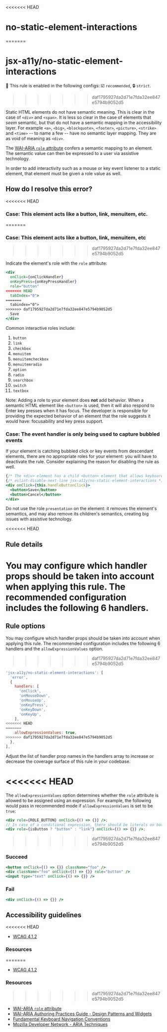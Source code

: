 <<<<<<< HEAD
# no-static-element-interactions
=======
# jsx-a11y/no-static-element-interactions

💼 This rule is enabled in the following configs: ☑️ `recommended`, 🔒 `strict`.

<!-- end auto-generated rule header -->
>>>>>>> daf1795927da2d71e7fda32ee847e5794b9052d5

Static HTML elements do not have semantic meaning. This is clear in the case of `<div>` and `<span>`. It is less so clear in the case of elements that _seem_ semantic, but that do not have a semantic mapping in the accessibility layer. For example `<a>`, `<big>`, `<blockquote>`, `<footer>`, `<picture>`, `<strike>` and `<time>` -- to name a few -- have no semantic layer mapping. They are as void of meaning as `<div>`.

The [WAI-ARIA `role` attribute](https://www.w3.org/TR/wai-aria-1.1/#usage_intro) confers a semantic mapping to an element. The semantic value can then be expressed to a user via assistive technology.

In order to add interactivity such as a mouse or key event listener to a static element, that element must be given a role value as well.

## How do I resolve this error?

<<<<<<< HEAD
### Case: This element acts like a button, link, menuitem, etc.
=======
### Case: This element acts like a button, link, menuitem, etc
>>>>>>> daf1795927da2d71e7fda32ee847e5794b9052d5

Indicate the element's role with the `role` attribute:

```jsx
<div
  onClick={onClickHandler}
  onKeyPress={onKeyPressHandler}
  role="button"
<<<<<<< HEAD
  tabIndex="0">
=======
  tabindex="0">
>>>>>>> daf1795927da2d71e7fda32ee847e5794b9052d5
  Save
</div>
```

Common interactive roles include:

  1. `button`
  1. `link`
  1. `checkbox`
  1. `menuitem`
  1. `menuitemcheckbox`
  1. `menuitemradio`
  1. `option`
  1. `radio`
  1. `searchbox`
  1. `switch`
  1. `textbox`

Note: Adding a role to your element does **not** add behavior. When a semantic HTML element like `<button>` is used, then it will also respond to Enter key presses when it has focus. The developer is responsible for providing the expected behavior of an element that the role suggests it would have: focusability and key press support.

### Case: The event handler is only being used to capture bubbled events

If your element is catching bubbled click or key events from descendant elements, there are no appropriate roles for your element: you will have to deactivate the rule. Consider explaining the reason for disabling the rule as well.

```jsx
{/* The <div> element has a child <button> element that allows keyboard interaction */}
{/* eslint-disable-next-line jsx-a11y/no-static-element-interactions */}
<div onClick={this.handleButtonClick}>
  <button>Save</button>
  <button>Cancel</button>
</div>
```

Do not use the role `presentation` on the element: it removes the element's semantics, and may also remove its children's semantics, creating big issues with assistive technology.

<<<<<<< HEAD
## Rule details

You may configure which handler props should be taken into account when applying this rule. The recommended configuration includes the following 6 handlers.
=======
## Rule options

You may configure which handler props should be taken into account when applying this rule. The recommended configuration includes the following 6 handlers and the `allowExpressionValues` option.
>>>>>>> daf1795927da2d71e7fda32ee847e5794b9052d5

```javascript
'jsx-a11y/no-static-element-interactions': [
  'error',
  {
    handlers: [
      'onClick',
      'onMouseDown',
      'onMouseUp',
      'onKeyPress',
      'onKeyDown',
      'onKeyUp',
    ],
<<<<<<< HEAD
=======
    allowExpressionValues: true,
>>>>>>> daf1795927da2d71e7fda32ee847e5794b9052d5
  },
],
```

Adjust the list of handler prop names in the handlers array to increase or decrease the coverage surface of this rule in your codebase.

<<<<<<< HEAD
=======
The `allowExpressionValues` option determines whether the `role` attribute is allowed to be assigned using an expression. For example, the following would pass in recommended mode if `allowExpressionValues` is set to be `true`:

```jsx
<div role={ROLE_BUTTON} onClick={() => {}} />;
// In case of a conditional expression, there should be literals on both sides of ternary operator
<div role={isButton ? "button" : "link"} onClick={() => {}} />;
```

>>>>>>> daf1795927da2d71e7fda32ee847e5794b9052d5
### Succeed

```jsx
<button onClick={() => {}} className="foo" />
<div className="foo" onClick={() => {}} role="button" />
<input type="text" onClick={() => {}} />
```

### Fail

```jsx
<div onClick={() => {}} />
```

## Accessibility guidelines
<<<<<<< HEAD
- [WCAG 4.1.2](https://www.w3.org/WAI/WCAG21/Understanding/name-role-value)

### Resources
=======

- [WCAG 4.1.2](https://www.w3.org/WAI/WCAG21/Understanding/name-role-value)

### Resources

>>>>>>> daf1795927da2d71e7fda32ee847e5794b9052d5
- [WAI-ARIA `role` attribute](https://www.w3.org/TR/wai-aria-1.1/#usage_intro)
- [WAI-ARIA Authoring Practices Guide - Design Patterns and Widgets](https://www.w3.org/TR/wai-aria-practices-1.1/#aria_ex)
- [Fundamental Keyboard Navigation Conventions](https://www.w3.org/TR/wai-aria-practices-1.1/#kbd_generalnav)
- [Mozilla Developer Network - ARIA Techniques](https://developer.mozilla.org/en-US/docs/Web/Accessibility/ARIA/ARIA_Techniques/Using_the_button_role#Keyboard_and_focus)
